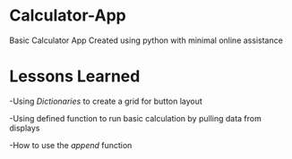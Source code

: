 # Calculator-App
Basic Calculator App Created using python with minimal online assistance

# Lessons Learned
-Using *Dictionaries* to create a grid for button layout

-Using defined function to run basic calculation by pulling data from displays

-How to use the *append* function

